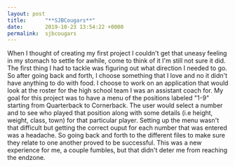 ```yaml
---
layout: post
title:      "**SJBCougars**"
date:       2019-10-23 13:54:22 +0000
permalink:  sjbcougars
---
```



When I thought of creating my first project I couldn't get that uneasy feeling in my stomach to settle for awhile, come to think of it I'm still not sure it did. The first thing I had to tackle was figuring out what direction I needed to go. So after going back and forth, I choose something that I love and no it didn't have anything to do with food. I choose to work on an application that would look at the roster for the high school team I was an assistant coach for. My goal for this project was to have a menu of the positions labeled "1-9" starting from Quarterback to Cornerback. The user would select a number and to see who played that position along with some details (i.e height, weight, class, town) for that particular player. Setting up the menu wasn't that difficult but getting the correct ouput for each number that was entered was a headache. So going back and forth to the different files to make sure they relate to one another proved to be successful. This was a new experience for me, a couple fumbles, but that didn't deter me from reaching the endzone.
